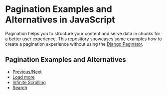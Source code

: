 # Pagination Examples and Alternatives in JavaScript

Pagination helps you to structure your content and serve data in chunks for a better user experience.
This repository showcases some examples how to create a pagination experience without using the [Django Paginator](https://docs.djangoproject.com/en/4.0/ref/paginator).

## Pagination Examples and Alternatives

* [Previous/Next](examples/previous_next.html)
* [Load more](examples/load_more.html)
* [Infinite Scrolling](examples/infinite_scrolling.html)
* [Search](examples/search.html)
